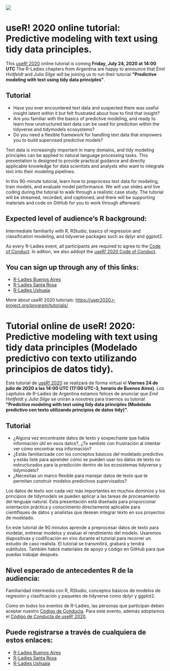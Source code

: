 ![](https://github.com/RLadiesEnArgentina/user2020tutorial/blob/master/2.png)
# useR! 2020 online tutorial: Predictive modeling with text using tidy data principles.

This [useR! 2020](https://user2020.r-project.org/) online tutorial is coming **Friday, July 24, 2020 at	14:00 UTC** The R-Ladies chapters from Argentina are happy to announce that _Emil Hvitfeldt_ and _Julia Silge_ will be joining us to run their tutorial **"Predictive modeling with text using tidy data principles"**.

## Tutorial

- Have you ever encountered text data and suspected there was useful insight latent within it but felt frustrated about how to find that insight?
- Are you familiar with the basics of predictive modeling, and ready to learn how unstructured text data can be used for prediction within the tidyverse and tidymodels ecosystems?
- Do you need a flexible framework for handling text data that empowers you to build supervised predictive models?

Text data is increasingly important in many domains, and tidy modeling principles can be applied to natural language processing tasks. This presentation is designed to provide practical guidance and directly applicable knowledge for data scientists and analysts who want to integrate text into their modeling pipelines.

In this 90-minute tutorial, learn how to preprocess text data for modeling, train models, and evaluate model performance. We will use slides and live coding during the tutorial to walk through a realistic case study. The tutorial will be streamed, recorded, and captioned, and there will be supporting materials and code on GitHub for you to work through afterward.

## Expected level of audience’s R background:  
Intermediate familiarity with R, RStudio, basics of regression and classification modeling, and tidyverse packages such as dplyr and ggplot2. 

As every R-Ladies event, all participants are required to agree to the [Code of Conduct](https://github.com/rladies/starter-kit/wiki/Code-of-Conduct). In adition, we also addopt the [useR! 2020 Code of Conduct](https://user2020.r-project.org/codeofconduct/).

## You can sign up through any of this links:

* [R-Ladies Buenos Aires](https://www.meetup.com/es-ES/rladies-buenos-aires/events/271926360)
* [R-Ladies Santa Rosa](https://www.meetup.com/es-ES/rladies-santa-rosa/events/271927045/)
* [R-Ladies Ushuaia](https://www.meetup.com/es-ES/rladies-ushuaia/events/271932849/)

More about useR! 2020 tutorials: https://user2020.r-project.org/program/tutorials/

# Tutorial online de useR! 2020: Predictive modeling with text using tidy data principles (Modelado predictivo con texto utilizando principios de datos tidy).

Este tutorial de [useR! 2020](https://user2020.r-project.org/) se realizará de forma virtual el **Viernes 24 de julio de 2020 a las 14:00 UTC (17:00 UTC-3, horario de Buenos Aires)**. Los capítulos de R-Ladies de Argentina estamos felices de anunciar que _Emil Hvitfeldt_ y _Julia Silge_ se unirán a nosotres para traernos su tutorial **"Predictive modeling with text using tidy data principles (Modelado predictivo con texto utilizando principios de datos tidy)"**.

## Tutorial

- ¿Alguna vez encontraste datos de texto y sospechaste que había información útil en esos datos?, ¿Te sentiste con frustración al intentar ver cómo encontrar esa información?
- ¿Estás familiarizade con los conceptos básicos del modelado predictivo y estás liste para aprender cómo se pueden usar los datos de texto no estructurados para la predicción dentro de los ecosistemas tidyverse y tidymodels?
- ¿Necesitas un marco flexible para manejar datos de texto que te permitan construir modelos predictivos supervisados?

Los datos de texto son cada vez más importantes en muchos dominios y los principios de tidymodels se pueden aplicar a las tareas de procesamiento del lenguaje natural. Esta presentación está diseñada para proporcionar orientación práctica y conocimiento directamente aplicable para científiques de datos y analistas que desean integrar texto en sus proyectos de modelado.

En este tutorial de 90 minutos aprende a preprocesar datos de texto para modelar, entrenar modelos y evaluar el rendimiento del modelo. Usaremos diapositivas y codificación en vivo durante el tutorial para recorrer un estudio de caso realista. El tutorial se transmitirá, grabará y tendrá subtítulos. También habrá materiales de apoyo y código en GitHub para que puedas trabajar después.

## Nivel esperado de antecedentes R de la audiencia:
Familiaridad intermedia con R, RStudio, conceptos básicos de modelos de regresión y clasificación y paquetes de tidyverse como dplyr y ggplot2.

Como en todos los eventos de R-Ladies, las personas que participan deben aceptar nuestro [Código de Conducta](https://github.com/rladies/starter-kit/wiki/Code-of-Conduct#spanish). Para este evento, además adoptamos el [Código de Conducta de useR! 2020](https://user2020.r-project.org/codeofconduct/).

## Puede registrarse a través de cualquiera de estos enlaces:

* [R-Ladies Buenos Aires](https://www.meetup.com/es-ES/rladies-buenos-aires/events/271926360)
* [R-Ladies Santa Rosa](https://www.meetup.com/es-ES/rladies-santa-rosa/events/271927045/)
* [R-Ladies Ushuaia](https://www.meetup.com/es-ES/rladies-ushuaia/events/271932849/)

